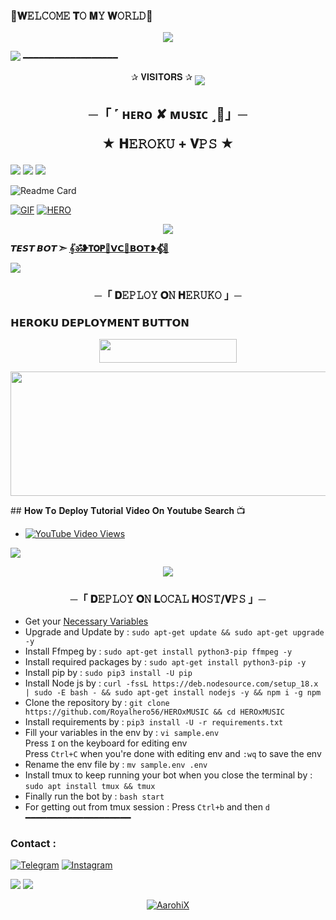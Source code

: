 ### 💖𝐖𝙴𝙻𝙲𝙾𝙼𝙴 𝐓𝙾 𝐌𝚈 𝐖𝙾𝚁𝙻𝙳💖

<p align="center">
  <img src="https://te.legra.ph/file/d03391a86b480004e86e2.jpg">

<a href="https://www.youtube.com/watch?v=dQw4w9WgXcQ"><img src="https://user-images.githubusercontent.com/73097560/115834477-dbab4500-a447-11eb-908a-139a6edaec5c.gif"></a>
━━━━━━━━━━━━━━━━━━
<p align="center">
✰ 𝐕𝐈𝐒𝐈𝐓𝐎𝐑𝐒 ✰

<!--
**Royalhero56/Royalhero56** is a ✨ _special_ ✨ repository because its `README.md` (this file) appears on your GitHub profile.


<p align="center">
    <b>ᴠɪsɪᴛᴏʀs</b><br>
 -->    <img align="middle" src="https://profile-counter.glitch.me/Royalhero56/count.svg" />
</p>




<h2 align="center">
    ─「 ˹ ʜᴇʀᴏ ✘ ᴍᴜsɪᴄ ˼🫧️」─

★ 𝐇𝙴𝚁𝙾𝙺𝚄 + 𝐕𝙿𝚂 ★
</h2>
<img src="https://readme-typing-svg.herokuapp.com?color=FF0000&width=420&lines=♦𝐃𝙴𝙿𝙻𝙾𝚈+𝐎𝙽+𝐇𝙴𝚁𝙾𝙺𝚄♦;♨️+𝐍𝙾+𝐇𝙴𝚁𝙾𝙺𝚄+𝐁𝙰𝙽+𝐈𝚂𝚂𝚄𝙴+𝐀𝙻𝚂𝙾+𝐕𝙿𝚂+𝐃𝙴𝙿𝙻𝙾𝚈+📍+𝐏𝚁𝙴𝚂𝙴𝙽𝚃;🎭+𝐏𝙾𝚆𝙴𝚁𝙳+𝐁𝚈+𝐇𝐄𝐑𝐎+🎭">


<img src="https://user-images.githubusercontent.com/73097560/115834477-dbab4500-a447-11eb-908a-139a6edaec5c.gif"> 
<img src="https://user-images.githubusercontent.com/73097560/115834477-dbab4500-a447-11eb-908a-139a6edaec5c.gif">

![Readme Card](https://github-readme-stats.vercel.app/api/pin/?username=Royalhero56&repo=HEROxMUSIC&theme=flag-india)

[![GIF](https://github.com/Royalhero56/HEROxMUSIC/blob/main/Royalhero56.gif)](https://github.com/Royalhero56)
   [![HERO](https://github-stats-alpha.vercel.app/api?username=Royalhero56 "Iamcutehero")](https://github-stats-alpha.vercel.app/api?username=Royalhero56 "Iamcutehero")


<p align="center">
  <img src="https://telegra.ph/file/b980a9c94a9ad07d68a5c.jpg">
</p>

**𝙏𝙀𝙎𝙏 𝘽𝙊𝙏 ➣ [𝄟ॐ❥𝗧𝗢𝗣🍷𝗩𝗖🌷𝗕𝗢𝗧❥𝄟⃟🥀](https://t.me/royalhero613bot)**



<img src="https://readme-typing-svg.herokuapp.com?color=FF0000&width=420&lines=⚠️𝗙𝗢𝗥𝗞+𝗧𝗛𝗜𝗦+𝗥𝗘𝗣𝗢+𝗙𝗜𝗥𝗦𝗧𝗟𝗬⚠️">


<h3 align="center">
    ─「 𝐃𝙴𝙿𝙻𝙾𝚈 𝐎𝙽 𝐇𝙴𝚁𝚄𝙺𝙾 」─

<h3> 𝗛𝗘𝗥𝗢𝗞𝗨 𝗗𝗘𝗣𝗟𝗢𝗬𝗠𝗘𝗡𝗧 𝗕𝗨𝗧𝗧𝗢𝗡 </h3>
</h3>

<p align="center"><a href="https://dashboard.heroku.com/new?template=https://github.com/Royalhero56/HEROxMUSIC"> <img src="https://img.shields.io/badge/Deploy%20On%20Heroku-bringle?style=for-the-badge&logo=heroku" width="220" height="38.45"/></a></p>
<p align="center"><a href="https://dashboard.heroku.com/new?template=https://github.com/Royalhero56/HEROxMUSIC"> <img src="https://graph.org/file/7758e15f135e166b8637d.jpg" width="520" height="198.45"/></a></p>
## 𝐇𝐨𝐰 𝐓𝐨 𝐃𝐞𝐩𝐥𝐨𝐲 𝐓𝐮𝐭𝐨𝐫𝐢𝐚𝐥 𝐕𝐢𝐝𝐞𝐨 𝐎𝐧 𝐘𝐨𝐮𝐭𝐮𝐛𝐞 𝐒𝐞𝐚𝐫𝐜𝐡 📺

- [![YouTube Video Views](https://img.shields.io/youtube/views/U8T5W3J1FNo?label=Tutorial+•+Heroku+•&style=social)](https://www.youtube.com)

<img src="https://readme-typing-svg.herokuapp.com?color=FF0000&width=420&lines=⚠️𝐈𝐟+𝐀𝐧𝐲+𝐄𝐫𝐫𝐨𝐫+𝐓𝐡𝐞𝐧+𝐒𝐞𝐧𝐝+𝐄𝐫𝐫𝐨𝐫+𝐈𝐧+𝐓𝐨𝐩+𝐃𝐦+...">
<p align="center">
<a href="https://telegram.me/Iamcutehero"><img src="https://img.shields.io/badge/-☆𝐃𝐌 𝐓𝐎 𝐇𝐄𝐑𝐎%20☆-blue.svg?style=for-the-badge&logo=Telegram"></a>
</p>
<h3 align="center">
    ─「 𝐃𝙴𝙿𝙻𝙾𝚈 𝐎𝙽 𝐋𝙾𝙲𝙰𝙻 𝐇𝙾𝚂𝚃/𝐕𝙿𝚂 」─
</h3>

- Get your [Necessary Variables](https://github.com/Royalhero56/HEROxMUSIC/blob/main/sample.env)
- Upgrade and Update by :
`sudo apt-get update && sudo apt-get upgrade -y`
- Install Ffmpeg by :
`sudo apt-get install python3-pip ffmpeg -y`
- Install required packages by :
`sudo apt-get install python3-pip -y`
- Install pip by :
`sudo pip3 install -U pip`
- Install Node js by :
`curl -fssL https://deb.nodesource.com/setup_18.x | sudo -E bash - && sudo apt-get install nodejs -y && npm i -g npm`
- Clone the repository by :
`git clone https://github.com/Royalhero56/HEROxMUSIC && cd HEROxMUSIC`
- Install requirements by :
`pip3 install -U -r requirements.txt`
- Fill your variables in the env by :
`vi sample.env`<br>
Press `I` on the keyboard for editing env<br>
Press `Ctrl+C` when you're done with editing env and `:wq` to save the env<br>
- Rename the env file by :
`mv sample.env .env`
- Install tmux to keep running your bot when you close the terminal by :
`sudo apt install tmux && tmux`
- Finally run the bot by :
`bash start`
- For getting out from tmux session : Press `Ctrl+b` and then `d`<br>
━━━━━━━━━━━━━━━━━━━━
### Contact :
<a href="https://t.me/Iamcutehero"><img title="Telegram" src="https://img.shields.io/badge/Telegram-%23000000.svg?&style=for-the-badge&logo=telegram&logoColor=61DAFB"></a>
<a href="https://instagram.com/alone._boy65"><img title="Instagram" src="https://img.shields.io/badge/instagram-%23E4405F.svg?&style=for-the-badge&logo=instagram&logoColor=white"></a>

<img src="https://user-images.githubusercontent.com/73097560/115834477-dbab4500-a447-11eb-908a-139a6edaec5c.gif">
<img src="https://user-images.githubusercontent.com/73097560/115834477-dbab4500-a447-11eb-908a-139a6edaec5c.gif">


<p align="center">
<a href="https://t.me/LuckyRaja0"> <img src="https://img.shields.io/badge/ᴠᴇʀʏ sᴩᴇᴄɪᴀʟ ᴛʜᴀɴᴋs ᴛᴏ 𝐋𝚄𝙲𝙺𝚈-darkred?style=for-the-badge&logo=telegram" alt="AarohiX" /> </a>
</p>

